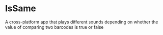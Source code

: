 # IsSame
A cross-platform app that plays different sounds depending on whether the value of comparing two barcodes is true or false
